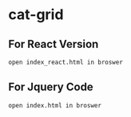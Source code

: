 # cat-grid



## For React Version

```bash
open index_react.html in broswer
```


## For Jquery Code

```bash
open index.html in broswer
```
